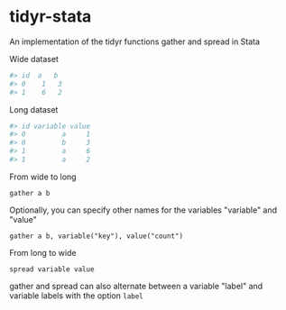 tidyr-stata
===========

An implementation of the tidyr functions gather and spread in Stata



Wide dataset
```R
#> id  a   b
#> 0	1	3
#> 1	6	2
```

Long dataset
```R
#> id variable value
#> 0         a     1
#> 0         b     3
#> 1		 a     6
#> 1         a     2
```

From wide to long
```
gather a b
```

Optionally, you can specify other names for the variables "variable" and "value" 
```
gather a b, variable("key"), value("count")
```


From long to wide

```
spread variable value
```

gather and spread can also alternate between a variable "label" and variable labels with the option `label`
